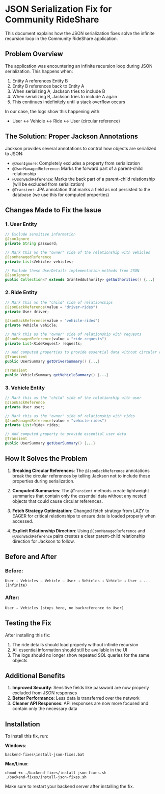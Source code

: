 # JSON Serialization Fix for Community RideShare

This document explains how the JSON serialization fixes solve the infinite recursion loop in the Community RideShare application.

## Problem Overview

The application was encountering an infinite recursion loop during JSON serialization. This happens when:

1. Entity A references Entity B
2. Entity B references back to Entity A
3. When serializing A, Jackson tries to include B
4. When serializing B, Jackson tries to include A again
5. This continues indefinitely until a stack overflow occurs

In our case, the logs show this happening with:
- User ↔ Vehicle ↔ Ride ↔ User (circular reference)

## The Solution: Proper Jackson Annotations

Jackson provides several annotations to control how objects are serialized to JSON:

- `@JsonIgnore`: Completely excludes a property from serialization
- `@JsonManagedReference`: Marks the forward part of a parent-child relationship
- `@JsonBackReference`: Marks the back part of a parent-child relationship (will be excluded from serialization)
- `@Transient`: JPA annotation that marks a field as not persisted to the database (we use this for computed properties)

## Changes Made to Fix the Issue

### 1. User Entity

```java
// Exclude sensitive information
@JsonIgnore  
private String password;

// Mark this as the "owner" side of the relationship with vehicles
@JsonManagedReference  
private List<Vehicle> vehicles;

// Exclude these UserDetails implementation methods from JSON
@JsonIgnore  
public Collection<? extends GrantedAuthority> getAuthorities() {...}
```

### 2. Ride Entity

```java
// Mark this as the "child" side of relationships
@JsonBackReference(value = "driver-rides")
private User driver;

@JsonBackReference(value = "vehicle-rides")
private Vehicle vehicle;

// Mark this as the "owner" side of relationship with requests
@JsonManagedReference(value = "ride-requests")
private List<RideRequest> requests;

// Add computed properties to provide essential data without circular references
@Transient
public UserSummary getDriverSummary() {...}

@Transient
public VehicleSummary getVehicleSummary() {...}
```

### 3. Vehicle Entity

```java
// Mark this as the "child" side of the relationship with user
@JsonBackReference
private User user;

// Mark this as the "owner" side of relationship with rides
@JsonManagedReference(value = "vehicle-rides")
private List<Ride> rides;

// Add computed property to provide essential user data
@Transient
public UserSummary getUserSummary() {...}
```

## How It Solves the Problem

1. **Breaking Circular References**: The `@JsonBackReference` annotations break the circular references by telling Jackson not to include those properties during serialization.

2. **Computed Summaries**: The `@Transient` methods create lightweight summaries that contain only the essential data without any nested objects that could cause circular references.

3. **Fetch Strategy Optimization**: Changed fetch strategy from LAZY to EAGER for critical relationships to ensure data is loaded properly when accessed.

4. **Explicit Relationship Direction**: Using `@JsonManagedReference` and `@JsonBackReference` pairs creates a clear parent-child relationship direction for Jackson to follow.

## Before and After

### Before:
```
User → Vehicles → Vehicle → User → Vehicles → Vehicle → User → ... (infinite)
```

### After:
```
User → Vehicles (stops here, no backreference to User)
```

## Testing the Fix

After installing this fix:

1. The ride details should load properly without infinite recursion
2. All essential information should still be available in the UI
3. The logs should no longer show repeated SQL queries for the same objects

## Additional Benefits

1. **Improved Security**: Sensitive fields like password are now properly excluded from JSON responses
2. **Better Performance**: Less data is transferred over the network
3. **Cleaner API Responses**: API responses are now more focused and contain only the necessary data

## Installation

To install this fix, run:

**Windows**:
```
backend-fixes\install-json-fixes.bat
```

**Mac/Linux**:
```
chmod +x ./backend-fixes/install-json-fixes.sh
./backend-fixes/install-json-fixes.sh
```

Make sure to restart your backend server after installing the fix.
